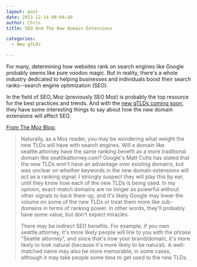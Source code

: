 ```yaml
---
layout: post
date: 2013-12-14 08:04:49
author: Chris
title: SEO And The New Domain Extensions

categories:
  - New gTLDs

---
```

<!-- excerpt -->

For many, determining how websites rank on search engines like Google probably seems like pure voodoo magic. But in reality, there's a whole industry dedicated to helping businesses and individuals boost their search ranks--search engine optimization (SEO).

<!-- /excerpt -->

In the field of SEO, Moz (previously SEO Moz) is probably the top resource for the best practices and trends. And with the [new gTLDs coming soon](https://iwantmyname.com/domains/new-gtld-domain-extensions), they have some interesting things to say about how the new domain extensions will affect SEO.

[From The Moz Blog:](http://moz.com/blog/next-domain-gold-rush)

> Naturally, as a Moz reader, you may be wondering what weight the new TLDs will have with search engines. Will a domain like seattle.attorney have the same ranking benefit as a more traditional domain like seattleattorney.com? Google's Matt Cutts has stated that the new TLDs won't have an advantage over existing domains, but was unclear on whether keywords in the new domain extensions will act as a ranking signal. I strongly suspect they will play this by ear, until they know how each of the new TLDs is being used. In my opinion, exact-match domains are no longer as powerful without other signals to back them up, and it's likely Google may lower the volume on some of the new TLDs or treat them more like sub-domains in terms of ranking power. In other words, they'll probably have some value, but don't expect miracles.
>
> There may be indirect SEO benefits. For example, if you own seattle.attorney, it's more likely people will link to you with the phrase "Seattle attorney", and since that's now your brand/domain, it's more likely to look natural (because it's more likely to be natural). A well-matched name may also be more memorable, in some cases, although it may take people some time to get used to the new TLDs.
